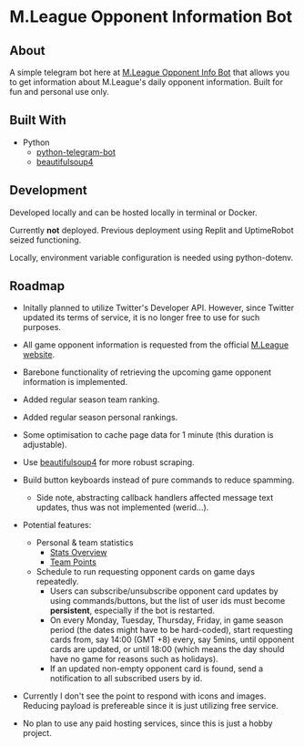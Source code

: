 # M.League Opponent Information Bot

## About
A simple telegram bot here at [M.League Opponent Info Bot](https://t.me/zincatz_bot) that allows you to get information about M.League's daily opponent information. Built for fun and personal use only.

## Built With
- Python
  - [python-telegram-bot](https://github.com/python-telegram-bot/python-telegram-bot)
  - [beautifulsoup4](https://pypi.org/project/beautifulsoup4/)

## Development

Developed locally and can be hosted locally in terminal or Docker.

Currently **not** deployed. Previous deployment using Replit and UptimeRobot seized functioning.

Locally, environment variable configuration is needed using python-dotenv.

## Roadmap
- Initally planned to utilize Twitter's Developer API. However, since Twitter updated its terms of service, it is no longer free to use for such purposes.
- All game opponent information is requested from the official [M.League website](https://m-league.jp/).
- Barebone functionality of retrieving the upcoming game opponent information is implemented.
- Added regular season team ranking.
- Added regular season personal rankings.
- Some optimisation to cache page data for 1 minute (this duration is adjustable).
- Use [beautifulsoup4](https://pypi.org/project/beautifulsoup4/) for more robust scraping.
- Build button keyboards instead of pure commands to reduce spamming.
  - Side note, abstracting callback handlers affected message text updates, thus was not implemented (werid...).
- Potential features:
  - Personal & team statistics
    - [Stats Overview](https://m-league.jp/stats)
    - [Team Points](https://m-league.jp/points)
  - Schedule to run requesting opponent cards on game days repeatedly.
    - Users can subscribe/unsubscribe opponent card updates by using commands/buttons, but the list of user ids must become **persistent**, especially if the bot is restarted.
    - On every Monday, Tuesday, Thursday, Friday, in game season period (the dates might have to be hard-coded), start requesting cards from, say 14:00 (GMT +8) every, say 5mins, until opponent cards are updated, or until 18:00 (which means the day should have no game for reasons such as holidays).
    - If an updated non-empty opponent card is found, send a notification to all subscribed users by id.
    
- Currently I don't see the point to respond with icons and images. Reducing payload is prefereable since it is just utilizing free service.
- No plan to use any paid hosting services, since this is just a hobby project.